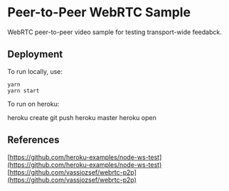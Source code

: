 Peer-to-Peer WebRTC Sample
==========================

WebRTC peer-to-peer video sample for testing transport-wide feedabck.

Deployment
----------

To run locally, use:

    yarn
    yarn start

To run on heroku:

   heroku create
   git push heroku master
   heroku open

References
----------

[https://github.com/heroku-examples/node-ws-test](https://github.com/heroku-examples/node-ws-test)
[https://github.com/vassjozsef/webrtc-p2p](https://github.com/vassjozsef/webrtc-p2p)


